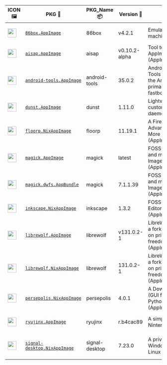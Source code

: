 |ICON 🖼️|PKG 📀|PKG_Name 📦|Version 🧬| Description ℹ️|Note ⚠️|Homepage 🌐|Source 📡|Size 💾|SHA256SUM 🔐|B3SUM 🔐|Script ⚙️|Log 🧾|
| ---- | ---- | ---- | ---- | ---- | ---- | ---- | ---- | ---- | ---- | ---- | ---- | ---- |
| <img src="https://pkg.ajam.dev/aarch64-Linux/86box.icon.png" width="28" height="28"> | [`86box.AppImage`](https://pkg.ajam.dev/aarch64-Linux/86box.AppImage) | 86box | v4.2.1 | Emulator of x86-based machines (AppImage) | You need to download ROMS (https://86box.readthedocs.io/en/latest/usage/roms.html)<br>(CI_VERIFIED: https://github.com/86Box/86Box/actions) | [https://86box.readthedocs.io](https://86box.readthedocs.io) | [https://github.com/86Box/86Box](https://github.com/86Box/86Box) |54.19 MB | `f418b5e876074134e19465da7a4ce1f99f74615c2887b3936dacde0dfe4d3f24` | `9746cf5a1cb541848b976de93c05b1b55472d21ce0e3c93d9a5e2cb682247389` | https://github.com/Azathothas/Toolpacks-Extras/blob/main/.github/scripts/aarch64-Linux/pkgs/86box.sh | https://pkg.ajam.dev/aarch64-Linux/86box.log | emulator,hypervisor |
| <img src="https://pkg.ajam.dev/aarch64-Linux/aisap.icon.png" width="28" height="28"> | [`aisap.AppImage`](https://pkg.ajam.dev/aarch64-Linux/aisap.AppImage) | aisap | v0.10.2-alpha | Tool to make sandboxing AppImages easy (AppImage , shImg) | This PKG was built from Source using appimagetool (CI_VERIFIED: https://github.com/mgord9518/aisap/actions) | [https://github.com/mgord9518/aisap](https://github.com/mgord9518/aisap) | [https://github.com/mgord9518/aisap](https://github.com/mgord9518/aisap) |2.52 MB | `e1b28e919f7ac0d884b727567146450a5679d0ce60f12b28e16b7092cb630446` | `9d1d6cb861bd57e7ad22d6c6651e337f46ee286d0ae215b313ac38b0c157be89` | https://github.com/Azathothas/Toolpacks-Extras/blob/main/.github/scripts/aarch64-Linux/pkgs/aisap.sh | https://pkg.ajam.dev/aarch64-Linux/aisap.log | cli,sandbox |
| <img src="https://pkg.ajam.dev/aarch64-Linux/android-tools.icon.png" width="28" height="28"> | [`android-tools.AppImage`](https://pkg.ajam.dev/aarch64-Linux/android-tools.AppImage) | android-tools | 35.0.2 | Android SDK Platform-Tools that interface with the Android platform, primarily adb and fastboot (AppImage) | This PKG was built from Source using go-appimagetool, BUT the src has no CI (CI_VERIFIED: NONE) | [https://developer.android.com/tools/releases/platform-tools](https://developer.android.com/tools/releases/platform-tools) | [https://github.com/lzhiyong/android-sdk-tools](https://github.com/lzhiyong/android-sdk-tools) |11.06 MB | `c614a3fb64a6fb26da7930e1457c062733228610ea9c82de228dce29fe20bdce` | `8cd6114464d3a8dbf4a65e87da9a3522abcf4950dec5dd881248e3450b467f89` | https://github.com/Azathothas/Toolpacks-Extras/blob/main/.github/scripts/aarch64-Linux/pkgs/android-tools.sh | https://pkg.ajam.dev/aarch64-Linux/android-tools.log | android,utility |
| <img src="https://pkg.ajam.dev/aarch64-Linux/dunst.icon.png" width="28" height="28"> | [`dunst.AppImage`](https://pkg.ajam.dev/aarch64-Linux/dunst.AppImage) | dunst | 1.11.0 | Lightweight and customizable notification daemon (AppImage) | This PKG was built from Source using go-appimagetool | [https://dunst-project.org](https://dunst-project.org) | [https://github.com/dunst-project/dunst](https://github.com/dunst-project/dunst) |12.27 MB | `99dd24caefa213015d4acbcbc2d9978aa56ae800f8f4af6a687e2d15465e7509` | `4961eba998eea859664e597cfade87992e6988e96d1610e7c4b9106888095b69` | https://github.com/Azathothas/Toolpacks-Extras/blob/main/.github/scripts/aarch64-Linux/pkgs/dunst.sh | https://pkg.ajam.dev/aarch64-Linux/dunst.log | daemon,notification |
| <img src="https://pkg.ajam.dev/aarch64-Linux/floorp.icon.png" width="28" height="28"> | [`floorp.NixAppImage`](https://pkg.ajam.dev/aarch64-Linux/floorp.NixAppImage) | floorp | 11.19.1 | A FireFox Fork with Advanced Features & More Customization (AppImage,NixAppImage) | This PKG has Multiple Formats (CI_VERIFIED: https://github.com/Floorp-Projects/Floorp/actions) | [https://floorp.app](https://floorp.app) | [https://github.com/Floorp-Projects/Floorp](https://github.com/Floorp-Projects/Floorp) |355.52 MB | `d229afccae6f12512a6a9126566d0aef89ceecf4ac5284f22fd683681e59f7f3` | `82b993b9bd93ffe12b88a5c7d444066363abde2c749b3c7e7d2d8242d6ca7ac5` | https://github.com/Azathothas/Toolpacks-Extras/blob/main/.github/scripts/aarch64-Linux/pkgs/floorp.sh | https://pkg.ajam.dev/aarch64-Linux/floorp.log | browser,firefox-fork |
| <img src="https://pkg.ajam.dev/aarch64-Linux/imagemagick.icon.png" width="28" height="28"> | [`magick.AppImage`](https://pkg.ajam.dev/aarch64-Linux/magick.AppImage) | magick | latest | FOSS suite for editing and manipulating Digital Images & Files (AppImage , AppBundle) | This PKG has Multiple Formats <br>(CI_VERIFIED: https://github.com/ImageMagick/ImageMagick/actions) | [https://imagemagick.org](https://imagemagick.org) | [https://github.com/ImageMagick/ImageMagick](https://github.com/ImageMagick/ImageMagick) |63.04 MB | `e126181f85e49b20b19052cd8995dea4901730e3b96ee487d1a9f9226ad3a57a` | `00e61be4a548093f50d1ac722d9c30973c81928eaeb90eb70ccb2aa091f9abfc` | https://github.com/Azathothas/Toolpacks-Extras/blob/main/.github/scripts/aarch64-Linux/pkgs/imagemagick.sh | https://pkg.ajam.dev/aarch64-Linux/imagemagick.log | graphics |
| <img src="https://pkg.ajam.dev/aarch64-Linux/imagemagick.icon.png" width="28" height="28"> | [`magick.dwfs.AppBundle`](https://pkg.ajam.dev/aarch64-Linux/magick.dwfs.AppBundle) | magick | 7.1.1.39 | FOSS suite for editing and manipulating Digital Images & Files (AppImage , AppBundle) | This PKG has Multiple Formats <br>(CI_VERIFIED: https://github.com/ImageMagick/ImageMagick/actions) | [https://imagemagick.org](https://imagemagick.org) | [https://github.com/ImageMagick/ImageMagick](https://github.com/ImageMagick/ImageMagick) |19.57 MB | `9ceb41998f2c487ecfefd26bd9ee5d69e413d91b010e084f2f31bf3d07676c4c` | `cbafa9af838ef3899d060bafa70f5e3de958b4b4197de15722dfcbf1725fdbe7` | https://github.com/Azathothas/Toolpacks-Extras/blob/main/.github/scripts/aarch64-Linux/pkgs/imagemagick.sh | https://pkg.ajam.dev/aarch64-Linux/imagemagick.log | graphics |
| <img src="https://pkg.ajam.dev/aarch64-Linux/inkscape.icon.png" width="28" height="28"> | [`inkscape.NixAppImage`](https://pkg.ajam.dev/aarch64-Linux/inkscape.NixAppImage) | inkscape | 1.3.2 | FOSS Vector Graphics Editor (AppImage,NixAppImage) | This PKG has Multiple Formats (CI_VERIFIED: https://gitlab.com/inkscape/inkscape/-/pipelines) | [https://inkscape.org](https://inkscape.org) | [https://gitlab.com/inkscape/inkscape](https://gitlab.com/inkscape/inkscape) |245.71 MB | `2c6e6ff7d9bf40a7ef0a2654f6e04c95959d57852332d481d1c7afce104c9dd5` | `d7d9d2bef182f87e11f2cd9e936e8a41938f0cbe538ed762c1542adf4b4a080d` | https://github.com/Azathothas/Toolpacks-Extras/blob/main/.github/scripts/aarch64-Linux/pkgs/inkscape.sh | https://pkg.ajam.dev/aarch64-Linux/inkscape.log | graphics,multimedia |
| <img src="https://pkg.ajam.dev/aarch64-Linux/librewolf.icon.png" width="28" height="28"> | [`librewolf.AppImage`](https://pkg.ajam.dev/aarch64-Linux/librewolf.AppImage) | librewolf | v131.0.2-1 | LibreWolf Web Browser is a fork of Firefox, focused on privacy, security and freedom (AppImage,NixAppImage) | This PKG has Multiple Formats (CI_VERIFIED: https://gitlab.com/librewolf-community/browser/appimage/-/pipelines) | [https://librewolf.net](https://librewolf.net) | [https://gitlab.com/librewolf-community/browser](https://gitlab.com/librewolf-community/browser) |88.4 MB | `629828bcc26012391dbc597450ec80dcd156b952de4de011ec5a7ba7e81fa995` | `9df86474e2754dfa2d77e7eabea7cf5167ba9aca6b85c2c97939d83ec3fcbe26` | https://github.com/Azathothas/Toolpacks-Extras/blob/main/.github/scripts/aarch64-Linux/pkgs/librewolf.sh | https://pkg.ajam.dev/aarch64-Linux/librewolf.log | browser,privacy |
| <img src="https://pkg.ajam.dev/aarch64-Linux/librewolf.icon.png" width="28" height="28"> | [`librewolf.NixAppImage`](https://pkg.ajam.dev/aarch64-Linux/librewolf.NixAppImage) | librewolf | 131.0.2-1 | LibreWolf Web Browser is a fork of Firefox, focused on privacy, security and freedom (AppImage,NixAppImage) | This PKG has Multiple Formats (CI_VERIFIED: https://gitlab.com/librewolf-community/browser/appimage/-/pipelines) | [https://librewolf.net](https://librewolf.net) | [https://gitlab.com/librewolf-community/browser](https://gitlab.com/librewolf-community/browser) |334.29 MB | `a8ff66607f08fff45e3eca97c4460d86a025ad69d23c7936716b9ba7a584a646` | `0e430eeee0c703112e56f37489cdef5dd378fdba04fdfad684fd0f8b44690c87` | https://github.com/Azathothas/Toolpacks-Extras/blob/main/.github/scripts/aarch64-Linux/pkgs/librewolf.sh | https://pkg.ajam.dev/aarch64-Linux/librewolf.log | browser,privacy |
| <img src="https://pkg.ajam.dev/aarch64-Linux/persepolis.icon.png" width="28" height="28"> | [`persepolis.NixAppImage`](https://pkg.ajam.dev/aarch64-Linux/persepolis.NixAppImage) | persepolis | 4.0.1 | A Download Manager (GUI for aria2) written in Python (AppImage,NixAppImage) | (CI_VERIFIED: NONE) | [https://persepolisdm.github.io](https://persepolisdm.github.io) | [https://github.com/persepolisdm/persepolis](https://github.com/persepolisdm/persepolis) |175.03 MB | `464e4ada2f4436768bafa166fed36e4f624b9f7b121951bdc323ec3f18984402` | `7d1132a16e7d120c3db0a7386dcaca7a6886541378e1146d39e4d92f67b14371` | https://github.com/Azathothas/Toolpacks-Extras/blob/main/.github/scripts/aarch64-Linux/pkgs/persepolis.sh | https://pkg.ajam.dev/aarch64-Linux/persepolis.log | downloader,multimedia |
| <img src="https://pkg.ajam.dev/aarch64-Linux/ryujinx.icon.png" width="28" height="28"> | [`ryujinx.AppImage`](https://pkg.ajam.dev/aarch64-Linux/ryujinx.AppImage) | ryujinx | r.b4cac89 | A simple, experimental Nintendo Switch emulator | (CI_VERIFIED: https://github.com/ryujinx-mirror/ryujinx/actions) | [https://github.com/ryujinx-mirror/ryujinx](https://github.com/ryujinx-mirror/ryujinx) | [https://github.com/ryujinx-mirror/ryujinx](https://github.com/ryujinx-mirror/ryujinx) |24.24 MB | `82b7a86928b2fb78c79f9002ef243d97f6abb477566d6e127f3a4aafbef7c89c` | `12bb627827d82353e4a9976cf48bb12064b6e02a5011a608efec693527dbe439` | https://github.com/Azathothas/Toolpacks-Extras/blob/main/.github/scripts/aarch64-Linux/pkgs/ryujinx.sh | https://pkg.ajam.dev/aarch64-Linux/ryujinx.log | emulator |
| <img src="https://pkg.ajam.dev/aarch64-Linux/signal-desktop.icon.png" width="28" height="28"> | [`signal-desktop.NixAppImage`](https://pkg.ajam.dev/aarch64-Linux/signal-desktop.NixAppImage) | signal-desktop | 7.23.0 | A private messenger for Windows, macOS, and Linux (NixAppImage) | Requires --no-sandbox to run, edit the .desktop/launcher & relogin<br>(CI_VERIFIED: https://github.com/signalapp/Signal-Desktop/actions) | [https://signal.org](https://signal.org) | [https://github.com/signalapp/Signal-Desktop](https://github.com/signalapp/Signal-Desktop) |414.96 MB | `ed0ad92cd041affc87d30e4fc72ead7dd012bd4669bbd01d9fa654e5d3272a4c` | `1b6d6ec5e8fde1fe4e6c056ba9fae39d85b28cbe94d1af6de348aa6c04d69bb7` | https://github.com/Azathothas/Toolpacks-Extras/blob/main/.github/scripts/aarch64-Linux/pkgs/signal-desktop.sh | https://pkg.ajam.dev/aarch64-Linux/signal-desktop.log | messenger,privacy |

